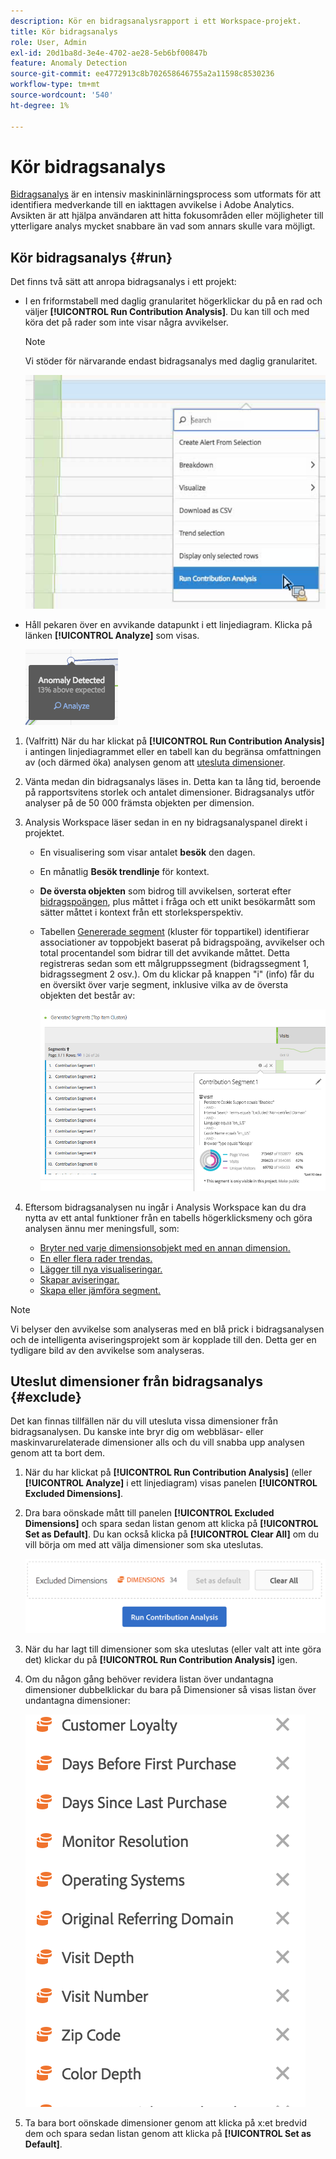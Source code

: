 ```yaml
---
description: Kör en bidragsanalysrapport i ett Workspace-projekt.
title: Kör bidragsanalys
role: User, Admin
exl-id: 20d1ba8d-3e4e-4702-ae28-5eb6bf00847b
feature: Anomaly Detection
source-git-commit: ee4772913c8b702658646755a2a11598c8530236
workflow-type: tm+mt
source-wordcount: '540'
ht-degree: 1%

---
```


# Kör bidragsanalys

[Bidragsanalys](/help/analyze/analysis-workspace/c-anomaly-detection/anomaly-detection.md#contribution-analysis) är en intensiv maskininlärningsprocess som utformats för att identifiera medverkande till en iakttagen avvikelse i Adobe Analytics. Avsikten är att hjälpa användaren att hitta fokusområden eller möjligheter till ytterligare analys mycket snabbare än vad som annars skulle vara möjligt.

## Kör bidragsanalys {#run}

Det finns två sätt att anropa bidragsanalys i ett projekt:

* I en friformstabell med daglig granularitet högerklickar du på en rad och väljer **[!UICONTROL Run Contribution Analysis]**. Du kan till och med köra det på rader som inte visar några avvikelser.

  >[!NOTE]
  >
  >Vi stöder för närvarande endast bidragsanalys med daglig granularitet.

  ![](assets/run_ca.png)

* Håll pekaren över en avvikande datapunkt i ett linjediagram. Klicka på länken **[!UICONTROL Analyze]** som visas.

  ![](assets/contribution-analysis.png)

1. (Valfritt) När du har klickat på **[!UICONTROL Run Contribution Analysis]** i antingen linjediagrammet eller en tabell kan du begränsa omfattningen av (och därmed öka) analysen genom att [utesluta dimensioner](#exclude).

1. Vänta medan din bidragsanalys läses in. Detta kan ta lång tid, beroende på rapportsvitens storlek och antalet dimensioner. Bidragsanalys utför analyser på de 50 000 främsta objekten per dimension.
1. Analysis Workspace läser sedan in en ny bidragsanalyspanel direkt i projektet.

   * En visualisering som visar antalet **besök** den dagen.
   * En månatlig **Besök trendlinje** för kontext.
   * **De översta objekten** som bidrog till avvikelsen, sorterat efter [bidragspoängen](/help/analyze/analysis-workspace/c-anomaly-detection/anomaly-detection.md#contribution-analysis), plus måttet i fråga och ett unikt besökarmått som sätter måttet i kontext från ett storleksperspektiv.

   * Tabellen [Genererade segment](https://experienceleague.adobe.com/docs/analytics/components/segmentation/segmentation-workflow/seg-build.html?lang=sv-SE) (kluster för toppartikel) identifierar associationer av toppobjekt baserat på bidragspoäng, avvikelser och total procentandel som bidrar till det avvikande måttet. Detta registreras sedan som ett målgruppssegment (bidragssegment 1, bidragssegment 2 osv.). Om du klickar på knappen &quot;i&quot; (info) får du en översikt över varje segment, inklusive vilka av de översta objekten det består av:

     ![](assets/auto_segment.png)

1. Eftersom bidragsanalysen nu ingår i Analysis Workspace kan du dra nytta av ett antal funktioner från en tabells högerklicksmeny och göra analysen ännu mer meningsfull, som:

   * [Bryter ned varje dimensionsobjekt med en annan dimension.](/help/analyze/analysis-workspace/components/dimensions/t-breakdown-fa.md)
   * [En eller flera rader trendas.](/help/analyze/analysis-workspace/home.md#section_34930C967C104C2B9092BA8DCF2BF81A)
   * [Lägger till nya visualiseringar.](/help/analyze/analysis-workspace/visualizations/freeform-analysis-visualizations.md)
   * [Skapar aviseringar.](/help/components/c-alerts/intellligent-alerts.md)
   * [Skapa eller jämföra segment.](/help/analyze/analysis-workspace/c-panels/c-segment-comparison/segment-comparison.md)

>[!NOTE]
>
>Vi belyser den avvikelse som analyseras med en blå prick i bidragsanalysen och de intelligenta aviseringsprojekt som är kopplade till den. Detta ger en tydligare bild av den avvikelse som analyseras.

## Uteslut dimensioner från bidragsanalys {#exclude}

Det kan finnas tillfällen när du vill utesluta vissa dimensioner från bidragsanalysen. Du kanske inte bryr dig om webbläsar- eller maskinvarurelaterade dimensioner alls och du vill snabba upp analysen genom att ta bort dem.

1. När du har klickat på **[!UICONTROL Run Contribution Analysis]** (eller **[!UICONTROL Analyze]** i ett linjediagram) visas panelen **[!UICONTROL Excluded Dimensions]**.

1. Dra bara oönskade mått till panelen **[!UICONTROL Excluded Dimensions]** och spara sedan listan genom att klicka på **[!UICONTROL Set as Default]**. Du kan också klicka på **[!UICONTROL Clear All]** om du vill börja om med att välja dimensioner som ska uteslutas.

   ![](assets/exclude_dimensions.png)

1. När du har lagt till dimensioner som ska uteslutas (eller valt att inte göra det) klickar du på **[!UICONTROL Run Contribution Analysis]** igen.
1. Om du någon gång behöver revidera listan över undantagna dimensioner dubbelklickar du bara på Dimensioner så visas listan över undantagna dimensioner:

   ![](assets/excluded-dimensions.png)

1. Ta bara bort oönskade dimensioner genom att klicka på x:et bredvid dem och spara sedan listan genom att klicka på **[!UICONTROL Set as Default]**.
